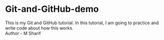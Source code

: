 # Git-and-GitHub-demo
This is my Git and GitHub tutorial. In this tutorial, I am going to practice and write code about how this works.
<br>
Author - M Sharif
